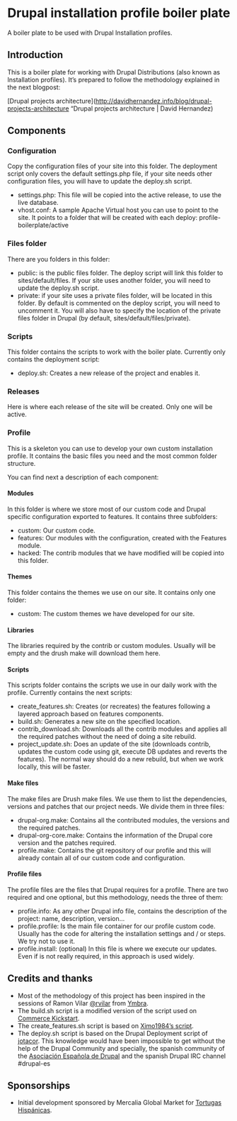Drupal installation profile boiler plate
========================================

A boiler plate to be used with Drupal Installation profiles.

Introduction
------------

This is a boiler plate for working with Drupal Distributions (also known as Installation profiles). It’s prepared to follow the methodology explained in the next blogpost:

[Drupal projects architecture](http://davidhernandez.info/blog/drupal-projects-architecture “Drupal projects architecture | David Hernandez)

Components
----------

### Configuration
Copy the configuration files of your site into this folder. The deployment script only covers the default settings.php file, if your site needs other configuration files, you will have to update the deploy.sh script.
* settings.php: This file will be copied into the active release, to use the live database.
* vhost.conf: A sample Apache Virtual host you can use to point to the site. It points to a folder that will be created with each deploy: profile-boilerplate/active

### Files folder
There are you folders in this folder:
* public: is the public files folder. The deploy script will link this folder to sites/default/files. If your site uses another folder, you will need to update the deploy.sh script.
* private: if your site uses a private files folder, will be located in this folder. By default is commented on the deploy script, you will need to uncomment it. You will also have to specify the location of the private files folder in Drupal (by default, sites/default/files/private).

### Scripts
This folder contains the scripts to work with the boiler plate. Currently only contains the deployment script:
* deploy.sh: Creates a new release of the project and enables it.

### Releases
Here is where each release of the site will be created. Only one will be active.

### Profile
This is a skeleton you can use to develop your own custom installation profile. It contains the basic files you need and the most common folder structure.

You can find next a description of each component:

#### Modules
In this folder is where we store most of our custom code and Drupal specific configuration exported to features. It contains three subfolders:
* custom: Our custom code.
* features: Our modules with the configuration, created with the Features module.
* hacked: The contrib modules that we have modified will be copied into this folder.

#### Themes
This folder contains the themes we use on our site. It contains only one folder:
* custom: The custom themes we have developed for our site.

#### Libraries
The libraries required by the contrib or custom modules. Usually will be empty and the drush make will download them here.

#### Scripts
This scripts folder contains the scripts we use in our daily work with the profile. Currently contains the next scripts:
* create_features.sh: Creates (or recreates) the features following a layered approach based on features components.
* build.sh: Generates a new site on the specified location.
* contrib_download.sh: Downloads all the contrib modules and applies all the required patches without the need of doing a site rebuild.
* project_update.sh: Does an update of the site (downloads contrib, updates the custom code using git, execute DB updates and reverts the features). The normal way should do a new rebuild, but when we work locally, this will be faster.

#### Make files
The make files are Drush make files. We use them to list the dependencies, versions and patches that our project needs. We divide them in three files:
* drupal-org.make: Contains all the contributed modules, the versions and the required patches.
* drupal-org-core.make: Contains the information of the Drupal core version and the patches required.
* profile.make: Contains the git repository of our profile and this will already contain all of our custom code and configuration.

#### Profile files
The profile files are the files that Drupal requires for a profile. There are two required and one optional, but this methodology, needs the three of them:
* profile.info: As any other Drupal info file, contains the description of the project: name, description, version...
* profile.profile: Is the main file container for our profile custom code. Usually has the code for altering the installation settings and / or steps. We try not to use it.
* profile.install: (optional) In this file is where we execute our updates. Even if is not really required, in this approach is used widely.

Credits and thanks
------------------

* Most of the methodology of this project has been inspired in the sessions of Ramon Vilar [@rvilar](http://twitter.com/rvilar) from [Ymbra](http://ymbra.com).
* The build.sh script is a modified version of the script used on [Commerce Kickstart](https://www.drupal.org/project/commerce_kickstart).
* The create_features.sh script is based on [Ximo1984’s script](https://github.com/ximo1984/Drupal-create-features).
* The deploy.sh script is based on the Drupal Deployment script of [jotacor](https://github.com/jotacor/deploy-drupal-make-script/blob/master/build.sh).
This knowledge would have been impossible to get without the help of the Drupal Community and specially, the spanish community of the [Asociación Española de Drupal](http://asociaciondrupal.es) and the spanish Drupal IRC channel #drupal-es

Sponsorships
------------

* Initial development sponsored by Mercalia Global Market for [Tortugas Hispánicas](http://www.tortugashispanicas.com).

